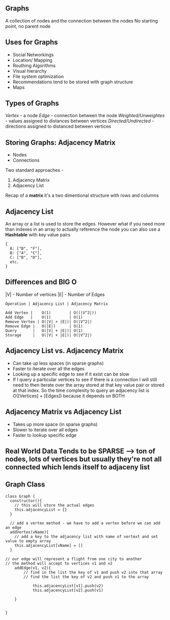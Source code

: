 ## Graphs

A collection of nodes and the connection between the nodes
No starting point, no parent node

## Uses for Graphs

- Social Networkings
- Location/ Mapping
- Routhing Algorithms
- Visual hierarchy
- File system optimization
- Recommendations tend to be stored with graph structure
- Maps

## Types of Graphs

_Vertex_ - a node
_Edge_ - connection between the node
_Weighted/Unweightes_ - values assigned to distances between vertices
_Directed/Undirected_ - directions assigned to distanced between vertices

## Storing Graphs: Adjacency Matrix

- Nodes
- Connections

Two standard approaches -

1. Adjacency Matrix
2. Adjacency List

Recap of a **matrix** it's a two dimentional structure with rows and columns

## Adjacency List

An array or a list is used to store the edges. However what if you need more than indexes in an array to actually reference the node you can also use a **Hashtable** with key value pairs

```
{
  A: ["B", "F"],
  B: ["A", "C"],
  C: ["B", "D"],
  etc.
}

```

## Differences and BIG O

|V| - Number of vertices
|E| - Number of Edges

```
Operation | Adjacency List | Adjacency Matrix

Add Vertex |    O(1)        | O((|V^2|))
Add Edge   |    O(1)        | O(1)
Remove Vertex | O(|V| + |E|)| O(|V^2|)
Remove Edge |   O(|E|)      | O(1)
Query       |   O(|V| + |E|)| O(1)
Storage     |   O(|V| + |E|)| O(|V^2|)

```

## Adjacency List vs. Adjacency Matrix

- Can take up less spaces (in sparse graphs)
- Faster to iterate over all the edges
- Looking up a specific edge to see if it exist can be slow
- If I query a particular vertices to see if there is a connection I will still need to then iterate over the array stored at that key value pair or stored at that index. So the time complexity to query an adjacency list is O([Vertices] + [Edges]) because it depends on BOTH

## Adjacency Matrix vs Adjacency List

- Takes up more space (in sparse graphs)
- Slower to iterate over all edges
- Faster to lookup specific edge

## Real World Data Tends to be SPARSE --> ton of nodes, lots of vertices but usually they're not all connected which lends itself to adjaceny list

## Graph Class

```
class Graph {
  constructor(){
    // this will store the actual edges
    this.adjacencyList = {}
  }

  // add a vertex method - we have to add a vertex before we can add an edge
  addVertex(vName){
    // add a key to the adjacency list with name of vertext and set value to empty array
    this.adjacencyList[vName] = []
  }

// our edge will represent a flight from one city to another
// the method will accept to vertices v1 and v2
    addEdge(v1, v2){
        // find in the list the key of v1 and push v2 into that array
        // find the list the key of v2 and push v1 to the array

            this.adjacencyList[v1].push(v2)
            this.adjacencyList[v2].push(v1)

    }


}


```
